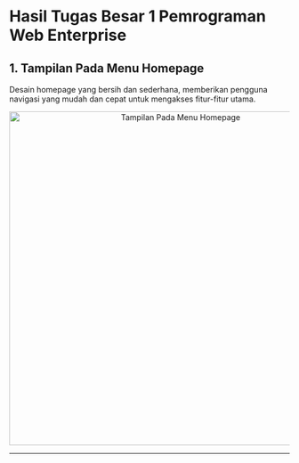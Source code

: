 # Hasil Tugas Besar 1 Pemrograman Web Enterprise

## 1. Tampilan Pada Menu Homepage
Desain homepage yang bersih dan sederhana, memberikan pengguna navigasi yang mudah dan cepat untuk mengakses fitur-fitur utama.

<div align="center">
  <img src= "https://github.com/user-attachments/assets/6db0de73-9927-444d-a4fb-26e25d6f4ac9" alt="Tampilan Pada Menu Homepage" width="600">
</div>

---
